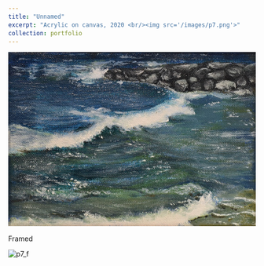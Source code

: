 ```yaml
---
title: "Unnamed"
excerpt: "Acrylic on canvas, 2020 <br/><img src='/images/p7.png'>"
collection: portfolio
---
```


![p7](/images/p7.jpg)


Framed


![p7_f](/images/p7_f.JPG)
